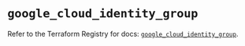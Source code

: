 # `google_cloud_identity_group`

Refer to the Terraform Registry for docs: [`google_cloud_identity_group`](https://registry.terraform.io/providers/hashicorp/google/5.37.0/docs/resources/cloud_identity_group).
